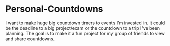 # Personal-Countdowns
I want to make huge big countdown timers to events I'm invested in. It could be the deadline to a big project/exam or the countdown to a trip I've been planning. The goal is to make it a fun project for my group of friends to view and share countdowns.. 
